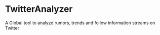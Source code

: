 # TwitterAnalyzer
A Global tool to analyze rumors, trends and follow information streams on Twitter

